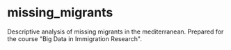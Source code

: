 # missing_migrants
Descriptive analysis of missing migrants in the mediterranean. Prepared for the course "Big Data in Immigration Research".